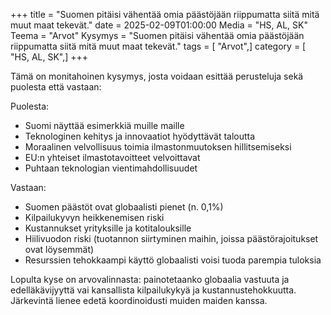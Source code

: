 +++
title = "Suomen pitäisi vähentää omia päästöjään riippumatta siitä mitä muut maat tekevät."
date = 2025-02-09T01:00:00
Media = "HS, AL, SK"
Teema = "Arvot"
Kysymys = "Suomen pitäisi vähentää omia päästöjään riippumatta siitä mitä muut maat tekevät."
tags = [ "Arvot",]
category = [ "HS, AL, SK",]
+++

Tämä on monitahoinen kysymys, josta voidaan esittää perusteluja sekä puolesta että vastaan:

Puolesta:
- Suomi näyttää esimerkkiä muille maille
- Teknologinen kehitys ja innovaatiot hyödyttävät taloutta
- Moraalinen velvollisuus toimia ilmastonmuutoksen hillitsemiseksi
- EU:n yhteiset ilmastotavoitteet velvoittavat
- Puhtaan teknologian vientimahdollisuudet

Vastaan:
- Suomen päästöt ovat globaalisti pienet (n. 0,1%)
- Kilpailukyvyn heikkenemisen riski
- Kustannukset yrityksille ja kotitalouksille
- Hiilivuodon riski (tuotannon siirtyminen maihin, joissa päästörajoitukset ovat löysemmät)
- Resurssien tehokkaampi käyttö globaalisti voisi tuoda parempia tuloksia

Lopulta kyse on arvovalinnasta: painotetaanko globaalia vastuuta ja edelläkävijyyttä vai kansallista kilpailukykyä ja kustannustehokkuutta. Järkevintä lienee edetä koordinoidusti muiden maiden kanssa.